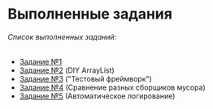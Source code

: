 Выполненные задания
=============================

###### Список выполненных заданий:

* [Задание №1](https://github.com/Gravonere/2020-03-otus-java-Ovodkov/tree/master/hw01)
* [Задание №2](https://github.com/Gravonere/2020-03-otus-java-Ovodkov/tree/master/hw02) (DIY ArrayList)
* [Задание №3](https://github.com/Gravonere/2020-03-otus-java-Ovodkov/tree/master/hw03) ("Тестовый фреймворк")
* [Задание №4](https://github.com/Gravonere/2020-03-otus-java-Ovodkov/tree/master/hw04) (Сравнение разных сборщиков мусора)
* [Задание №5](https://github.com/Gravonere/2020-03-otus-java-Ovodkov/tree/master/hw05) (Автоматическое логирование)
